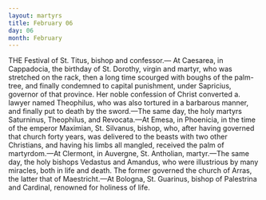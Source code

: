 ```yaml
---
layout: martyrs
title: February 06
day: 06
month: February
---
```

THE Festival of St. Titus, bishop and confessor.&mdash; At Caesarea, in Cappadocia, the birthday of St. Dorothy, virgin and martyr, who was stretched on the rack, then a long time scourged with boughs of the palm-tree, and finally condemned to capital punishment, under Sapricius, governor of that province. Her noble confession of Christ converted a. lawyer named Theophilus, who was also tortured in a barbarous manner, and finally put to death by the sword.&mdash;The same day, the holy martyrs Saturninus, Theophilus, and Revocata.&mdash;At Emesa, in Phoenicia, in the time of the emperor Maximian, St. Silvanus, bishop, who, after having governed that church forty years, was delivered to the beasts with two other Christians, and having his limbs all mangled, received the palm of martyrdom.&mdash;At Clermont, in Auvergne, St. Antholian, martyr.&mdash;The same day, the holy bishops Vedastus and Amandus, who were illustrious by many miracles, both in life and death. The former governed the church of Arras, the latter that of Maestricht.&mdash;At Bologna, St. Guarinus, bishop of Palestrina and Cardinal, renowned for holiness of life.  
